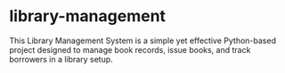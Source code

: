 # library-management
This Library Management System is a simple yet effective Python-based project designed to manage book records, issue books, and track borrowers in a library setup. 
